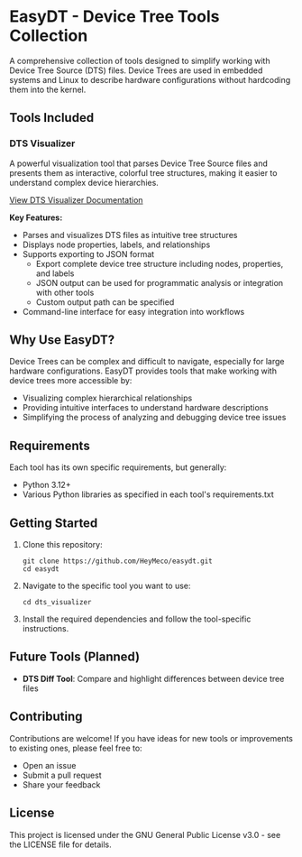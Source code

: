 # EasyDT - Device Tree Tools Collection

A comprehensive collection of tools designed to simplify working with Device Tree Source (DTS) files. Device Trees are used in embedded systems and Linux to describe hardware configurations without hardcoding them into the kernel.

## Tools Included

### DTS Visualizer

A powerful visualization tool that parses Device Tree Source files and presents them as interactive, colorful tree structures, making it easier to understand complex device hierarchies.

[View DTS Visualizer Documentation](./dts_visualizer/README.md)

**Key Features:**
- Parses and visualizes DTS files as intuitive tree structures
- Displays node properties, labels, and relationships
- Supports exporting to JSON format
  - Export complete device tree structure including nodes, properties, and labels
  - JSON output can be used for programmatic analysis or integration with other tools
  - Custom output path can be specified
- Command-line interface for easy integration into workflows

## Why Use EasyDT?

Device Trees can be complex and difficult to navigate, especially for large hardware configurations. EasyDT provides tools that make working with device trees more accessible by:

- Visualizing complex hierarchical relationships
- Providing intuitive interfaces to understand hardware descriptions
- Simplifying the process of analyzing and debugging device tree issues

## Requirements

Each tool has its own specific requirements, but generally:
- Python 3.12+
- Various Python libraries as specified in each tool's requirements.txt

## Getting Started

1. Clone this repository:
   ```
   git clone https://github.com/HeyMeco/easydt.git
   cd easydt
   ```

2. Navigate to the specific tool you want to use:
   ```
   cd dts_visualizer
   ```

3. Install the required dependencies and follow the tool-specific instructions.

## Future Tools (Planned)

- **DTS Diff Tool**: Compare and highlight differences between device tree files

## Contributing

Contributions are welcome! If you have ideas for new tools or improvements to existing ones, please feel free to:
- Open an issue
- Submit a pull request
- Share your feedback

## License

This project is licensed under the GNU General Public License v3.0 - see the LICENSE file for details. 